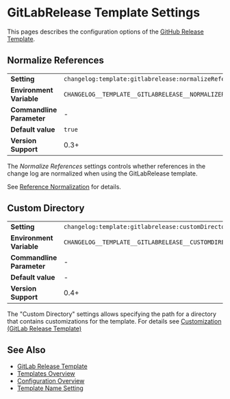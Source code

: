 <!--
  <auto-generated>
    The contents of this file were generated by a tool.
    Any changes to this file will be overwritten.
    To change the content of this file, edit 'gitlabrelease-template.md.scriban'
  </auto-generated>
-->
# GitLabRelease Template Settings

This pages describes the configuration options of the [GitHub Release Template](../../templates/gitlabrelease.md).

## Normalize References

<table>
    <tr>
        <td><b>Setting</b></td>
        <td><code>changelog:template:gitlabrelease:normalizeReferences</code></td>
    </tr>
    <tr>
        <td><b>Environment Variable</b></td>
        <td><code>CHANGELOG__TEMPLATE__GITLABRELEASE__NORMALIZEREFERENCES</code></td>
    </tr>
    <tr>
        <td><b>Commandline Parameter</b></td>
        <td>-</td>
    </tr>
    <tr>
        <td><b>Default value</b></td>
        <td>
            <code>true</code>
        </td>
    </tr>
    <tr>
        <td><b>Version Support</b></td>
        <td>0.3+</td>
    </tr>
</table>

The *Normalize References* settings controls whether references in the change log are normalized when using the GitLabRelease template.

See [Reference Normalization](../../auto-references.md#normalization) for details.

## Custom Directory


<table>
    <tr>
        <td><b>Setting</b></td>
        <td><code>changelog:template:gitlabrelease:customDirectory</code></td>
    </tr>
    <tr>
        <td><b>Environment Variable</b></td>
        <td><code>CHANGELOG__TEMPLATE__GITLABRELEASE__CUSTOMDIRECTORY</code></td>
    </tr>
    <tr>
        <td><b>Commandline Parameter</b></td>
        <td>-</td>
    </tr>
    <tr>
        <td><b>Default value</b></td>
        <td>
            -
        </td>
    </tr>
    <tr>
        <td><b>Version Support</b></td>
        <td>0.4+</td>
    </tr>
</table>

The "Custom Directory" settings allows specifying the path for a directory that contains customizations for the template.
For details see [Customization (GitLab Release Template)](../../templates/gitlabrelease.md#customization)


## See Also

- [GitLab Release Template](../../templates/gitlabrelease.md)
- [Templates Overview](../../templates/README.md)
- [Configuration Overview](../../configuration.md)
- [Template Name Setting](./template-name.md)
